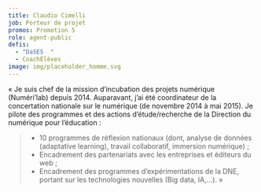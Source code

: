 ```yaml
---
title: Claudio Cimelli
job: Porteur de projet
promos: Promotion 5
role: agent-public
defis:
  - "DaSES  "
  - CoachÉlèves
image: img/placeholder_homme.svg
---
```

« Je suis chef de la mission d’incubation des projets numérique (Numéri’lab) depuis 2014. Auparavant, j’ai été coordinateur de la concertation nationale sur le numérique (de novembre 2014 à mai 2015). Je pilote des programmes et des actions d’étude/recherche de la Direction du numérique pour l’éducation :

> * 10 programmes de réflexion nationaux (dont, analyse de données (adaptative learning), travail collaboratif, immersion numérique) ;
> * Encadrement des partenariats avec les entreprises et éditeurs du web ;
> * Encadrement des programmes d’expérimentations de la DNE, portant sur les technologies nouvelles (Big data, IA,…). »